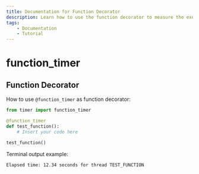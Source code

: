 ```yaml
---
title: Documentation for Function Decorator
description: Learn how to use the function decorator to measure the execution time of Python functions. Includes code examples for beginners and advanced users.
tags:
    - Documentation
    - Tutorial
---
```


# function_timer
## Function Decorator
How to use `@function_timer` as function decorator:

```python linenums="1" hl_lines="3"
from timer import function_timer

@function_timer
def test_function():
    # Insert your code here

test_function()

```

Terminal output example:

```text title=""
Elapsed time: 12.34 seconds for thread TEST_FUNCTION
```
